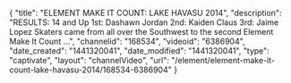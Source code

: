 {
    "title": "ELEMENT MAKE IT COUNT: LAKE HAVASU 2014",
    "description": "RESULTS: 14 and Up 1st: Dashawn Jordan 2nd: Kaiden Claus 3rd: Jaime Lopez Skaters came from all over the Southwest to the second Element Make It Count ...",
    "channelid": "168534",
    "videoid": "6386904",
    "date_created": "1441320041",
    "date_modified": "1441320041",
    "type": "captivate",
    "layout": "channelVideo",
    "url": "\/element\/element-make-it-count-lake-havasu-2014\/168534-6386904"
}